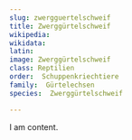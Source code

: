 ```yaml
---
slug: zwergguertelschweif
title: Zwerggürtelschweif
wikipedia: 
wikidata: 
latin:
image: Zwerggürtelschweif
class: Reptilien
order:  Schuppenkriechtiere
family:  Gürtelechsen
species:  Zwerggürtelschweif

---
```


I am content.
